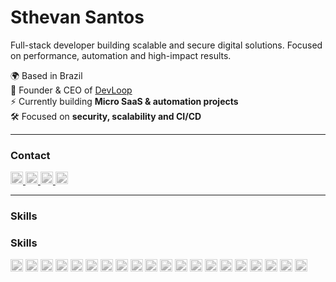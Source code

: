 # Sthevan Santos

Full-stack developer building scalable and secure digital solutions. Focused on performance, automation and high-impact results.

🌍 Based in Brazil  
🚀 Founder & CEO of [DevLoop](https://wa.me/5527988772784)  
⚡ Currently building **Micro SaaS & automation projects**  
🛠️ Focused on **security, scalability and CI/CD**  

---

### Contact

<p align="left">
  <a href="mailto:sthevan.ssantos@gmail.com">
    <img src="https://cdn.jsdelivr.net/gh/devicons/devicon/icons/google/google-original.svg" width="20" height="20" alt="E-mail" style="filter: grayscale(100%); opacity:0.7;"/>
  </a>
  <a href="https://www.linkedin.com/in/sthevan-santos-88a486286">
    <img src="https://cdn.jsdelivr.net/gh/devicons/devicon/icons/linkedin/linkedin-original.svg" width="20" height="20" alt="LinkedIn" style="filter: grayscale(100%); opacity:0.7;"/>
  </a>
  <a href="https://wa.me/5527988772784">
    <img src="https://cdn-icons-png.flaticon.com/512/733/733585.png" width="20" height="20" alt="WhatsApp" style="filter: grayscale(100%); opacity:0.7;"/>
  </a>
  <a href="https://github.com/sthevan027">
    <img src="https://cdn.jsdelivr.net/gh/devicons/devicon/icons/github/github-original.svg" width="20" height="20" alt="GitHub" style="filter: grayscale(100%); opacity:0.7;"/>
  </a>
</p>

---

### Skills

### Skills

<p align="left">
  <!-- Linguagens -->
  <img src="https://cdn.jsdelivr.net/gh/devicons/devicon/icons/javascript/javascript-plain.svg" width="20" height="20" alt="JavaScript" style="filter: grayscale(100%); opacity:0.7;"/>
  <img src="https://cdn.jsdelivr.net/gh/devicons/devicon/icons/typescript/typescript-plain.svg" width="20" height="20" alt="TypeScript" style="filter: grayscale(100%); opacity:0.7;"/>
  <img src="https://cdn.jsdelivr.net/gh/devicons/devicon/icons/python/python-plain.svg" width="20" height="20" alt="Python" style="filter: grayscale(100%); opacity:0.7;"/>
  <img src="https://cdn.jsdelivr.net/gh/devicons/devicon/icons/java/java-plain.svg" width="20" height="20" alt="Java" style="filter: grayscale(100%); opacity:0.7;"/>
  <img src="https://cdn.jsdelivr.net/gh/devicons/devicon/icons/php/php-plain.svg" width="20" height="20" alt="PHP" style="filter: grayscale(100%); opacity:0.7;"/>

  <!-- Frontend -->
  <img src="https://cdn.jsdelivr.net/gh/devicons/devicon/icons/react/react-original.svg" width="20" height="20" alt="React" style="filter: grayscale(100%); opacity:0.7;"/>
  <img src="https://cdn.jsdelivr.net/gh/devicons/devicon/icons/nextjs/nextjs-original.svg" width="20" height="20" alt="Next.js" style="filter: grayscale(100%); opacity:0.7;"/>
  <img src="https://cdn.jsdelivr.net/gh/devicons/devicon/icons/angularjs/angularjs-plain.svg" width="20" height="20" alt="Angular" style="filter: grayscale(100%); opacity:0.7;"/>
  <img src="https://cdn.jsdelivr.net/gh/devicons/devicon/icons/vuejs/vuejs-plain.svg" width="20" height="20" alt="Vue.js" style="filter: grayscale(100%); opacity:0.7;"/>
  <img src="https://cdn.jsdelivr.net/gh/devicons/devicon/icons/html5/html5-plain.svg" width="20" height="20" alt="HTML5" style="filter: grayscale(100%); opacity:0.7;"/>
  <img src="https://cdn.jsdelivr.net/gh/devicons/devicon/icons/css3/css3-plain.svg" width="20" height="20" alt="CSS3" style="filter: grayscale(100%); opacity:0.7;"/>

  <!-- Backend -->
  <img src="https://cdn.jsdelivr.net/gh/devicons/devicon/icons/nodejs/nodejs-plain.svg" width="20" height="20" alt="Node.js" style="filter: grayscale(100%); opacity:0.7;"/>
  <img src="https://cdn.jsdelivr.net/gh/devicons/devicon/icons/express/express-original.svg" width="20" height="20" alt="Express" style="filter: grayscale(100%); opacity:0.7;"/>
  <img src="https://cdn.jsdelivr.net/gh/devicons/devicon/icons/prisma/prisma-original.svg" width="20" height="20" alt="Prisma" style="filter: grayscale(100%); opacity:0.7;"/>

  <!-- Databases -->
  <img src="https://cdn.jsdelivr.net/gh/devicons/devicon/icons/mongodb/mongodb-plain.svg" width="20" height="20" alt="MongoDB" style="filter: grayscale(100%); opacity:0.7;"/>
  <img src="https://cdn.jsdelivr.net/gh/devicons/devicon/icons/postgresql/postgresql-plain.svg" width="20" height="20" alt="PostgreSQL" style="filter: grayscale(100%); opacity:0.7;"/>
  <img src="https://cdn.jsdelivr.net/gh/devicons/devicon/icons/sqlite/sqlite-original.svg" width="20" height="20" alt="SQLite" style="filter: grayscale(100%); opacity:0.7;"/>
  <img src="https://cdn.jsdelivr.net/gh/devicons/devicon/icons/firebase/firebase-plain.svg" width="20" height="20" alt="Firebase" style="filter: grayscale(100%); opacity:0.7;"/>

  <!-- Infra & Tools -->
  <img src="https://cdn.jsdelivr.net/gh/devicons/devicon/icons/docker/docker-plain.svg" width="20" height="20" alt="Docker" style="filter: grayscale(100%); opacity:0.7;"/>
  <img src="https://cdn.jsdelivr.net/gh/devicons/devicon/icons/github/github-original.svg" width="20" height="20" alt="GitHub" style="filter: grayscale(100%); opacity:0.7;"/>
</p>

